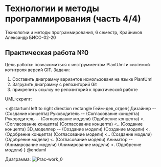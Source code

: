 # Технологии и методы программирования (часть 4/4)
Технологии и методы программирования, 6 семестр, Крайников Александр БИСО-02-20

## Практическая работа №0
Цель работы: познакомиться с инструмментом PlantUml и системой котнтроля версий GIT.
Задачи:
1. Составить диаграмму вариантов исмользованя на языке PlantUml 
2. Загрузить диаграмму с репозиторий Git
3. прикрепить ссылку не репозиторий к практической работе

UML-скрипт:

<
@startuml
left to right direction
rectangle Гейм-дев_отдел{
Дизайнер -- (Создание концепта)
Руководитель -- (Согласование концепта)
Руководитель -- (Согласование модели)
(Одобрение концепта) <. (Согласование концепта)
(Согласование концепта) <.. (Создание концепта)
3D_моделлер -- (Создание модели)
(Создание модели) <. (Одобрение концепта)
(Согласование модели) <.. (Создание модели)
(Одобрение модели) <. (Согласование модели)
Аниматор -- (Анимирование модели)
(Анимирование модели) <. (Одобрение модели)
}
@enduml
>

Диаграмма:
![Prac-work_0](https://user-images.githubusercontent.com/90748885/232142845-4fed59aa-b7da-47fc-8e9e-098f25e9c7ba.png)
